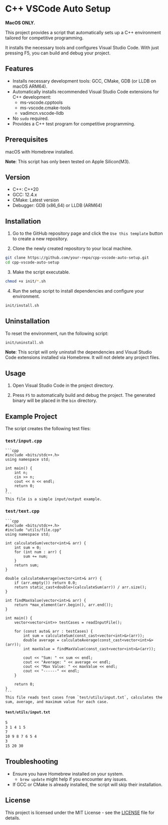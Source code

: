 # C++ VSCode Auto Setup

**MacOS ONLY.**

This project provides a script that automatically sets up a C++ environment tailored for competitive programming. 

It installs the necessary tools and configures Visual Studio Code. With just pressing F5, you can build and debug your project.

## Features
- Installs necessary development tools: GCC, CMake, GDB (or LLDB on macOS ARM64).
- Automatically installs recommended Visual Studio Code extensions for C++ development:
    - ms-vscode.cpptools
    - ms-vscode.cmake-tools
    - vadimcn.vscode-lldb
- No `sudo` required.
- Provides a C++ test program for competitive programming.

## Prerequisites
macOS with Homebrew installed.

**Note**: This script has only been tested on Apple Silicon(M3).

## Version
- C++: C++20
- GCC: 12.4.x
- CMake: Latest version
- Debugger: GDB (x86_64) or LLDB (ARM64)

## Installation

1. Go to the GitHub repository page and click the `Use this template` button to create a new repository.

2. Clone the newly created repository to your local machine.

```bash
git clone https://github.com/your-repo/cpp-vscode-auto-setup.git
cd cpp-vscode-auto-setup
```

3. Make the script executable.

```bash
chmod +x init/*.sh
```

4. Run the setup script to install dependencies and configure your environment.

```bash
init/install.sh
```

## Uninstallation
To reset the environment, run the following script:

```bash
init/uninstall.sh
```

**Note**: This script will only uninstall the dependencies and Visual Studio Code extensions installed via Homebrew. It will not delete any project files.

## Usage
1. Open Visual Studio Code in the project directory.

2. Press `F5` to automatically build and debug the project. The generated binary will be placed in the `bin` directory.

## Example Project
The script creates the following test files:

### `test/input.cpp`
    ```cpp
    #include <bits/stdc++.h>
    using namespace std;

    int main() {
        int n;
        cin >> n;
        cout << n << endl;
        return 0;
    }
    ```
    This file is a simple input/output example.

### `test/text.cpp`
    ```cpp
    #include <bits/stdc++.h>
    #include "utils/file.cpp"
    using namespace std;

    int calculateSum(vector<int>& arr) {
        int sum = 0;
        for (int num : arr) {
            sum += num;
        }
        return sum;
    }

    double calculateAverage(vector<int>& arr) {
        if (arr.empty()) return 0.0;
        return static_cast<double>(calculateSum(arr)) / arr.size();
    }

    int findMaxValue(vector<int>& arr) {
        return *max_element(arr.begin(), arr.end());
    }

    int main() {
        vector<vector<int>> testCases = readInputFile();

        for (const auto& arr : testCases) {
            int sum = calculateSum(const_cast<vector<int>&>(arr));
            double average = calculateAverage(const_cast<vector<int>&>(arr));
            int maxValue = findMaxValue(const_cast<vector<int>&>(arr));

            cout << "Sum: " << sum << endl;
            cout << "Average: " << average << endl;
            cout << "Max Value: " << maxValue << endl;
            cout << "------" << endl;
        }

        return 0;
    }
    ```
    This file reads test cases from `test/utils/input.txt`, calculates the sum, average, and maximum value for each case.

#### `test/utils/input.txt`  
   ```txt
   5
   3 1 4 1 5
   7
   10 9 8 7 6 5 4
   3
   15 20 30
   ```

## Troubleshooting
- Ensure you have Homebrew installed on your system.
  - `brew update` might help if you encounter any issues.
- If GCC or CMake is already installed, the script will skip their installation.

## License

This project is licensed under the MIT License - see the [LICENSE](LICENSE) file for details.
